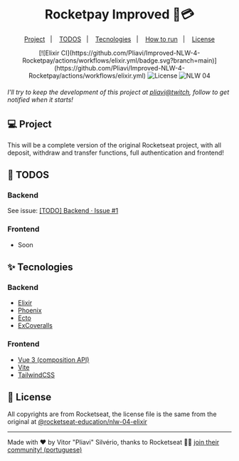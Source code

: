 <h1 align="center">
Rocketpay Improved 🚀💳
</h1>
<p align="center">
  <a href="#-project">Project</a>&nbsp;&nbsp;&nbsp;|&nbsp;&nbsp;&nbsp;
  <a href="#-todos">TODOS</a>&nbsp;&nbsp;&nbsp;|&nbsp;&nbsp;&nbsp;
  <a href="#-tecnologies">Tecnologies</a>&nbsp;&nbsp;&nbsp;|&nbsp;&nbsp;&nbsp;
  <a href="#-how-to-run">How to run</a>&nbsp;&nbsp;&nbsp;|&nbsp;&nbsp;&nbsp;
  <a href="#-license">License</a>
</p>

<p align="center">
  [![Elixir CI](https://github.com/Pliavi/Improved-NLW-4-Rocketpay/actions/workflows/elixir.yml/badge.svg?branch=main)](https://github.com/Pliavi/Improved-NLW-4-Rocketpay/actions/workflows/elixir.yml)
  
  <img alt="License" src="https://img.shields.io/static/v1?label=license&message=MIT&color=8257E5&labelColor=000000">

 <img src="https://img.shields.io/static/v1?label=NLW&message=04&color=8257E5&labelColor=000000" alt="NLW 04" />
</p>

###### I'll try to keep the development of this project at [pliavi@twitch](http://twitch.tv/pliavi), follow to get notified when it starts!

## 💻 Project

This will be a complete version of the original Rocketseat project, with all deposit, withdraw and transfer functions, full authentication and frontend!

## 📔 TODOS

### Backend
 See issue: [[TODO] Backend · Issue #1](https://github.com/Pliavi/Improved-NLW-4-Rocketpay/issues/1)
 
### Frontend

- Soon

## ✨ Tecnologies

### Backend

- [Elixir](https://github.com/elixir-lang/elixir)
- [Phoenix](https://github.com/phoenixframework/phoenix)
- [Ecto](https://github.com/elixir-ecto/ecto)
- [ExCoveralls](https://github.com/parroty/excoveralls)

### Frontend

- [Vue 3 (composition API)](https://v3.vuejs.org/)
- [Vite](https://vitejs.dev/)
- [TailwindCSS](https://tailwindcss.com/)

## 📄 License

All copyrights are from Rocketseat, the license file is the same from the original at [@rocketseat-education/nlw-04-elixir](https://github.com/rocketseat-education/nlw-04-elixir)

---

Made with ♥ by Vitor "Pliavi" Silvério, thanks to Rocketseat 👋🏻 [join their community! (portuguese)](https://discordapp.com/invite/gCRAFhc)
